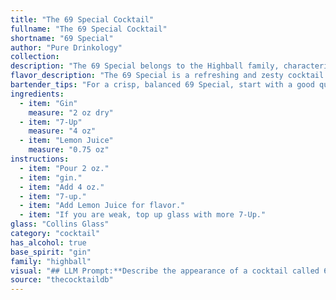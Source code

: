 ```yaml
---
title: "The 69 Special Cocktail"
fullname: "The 69 Special Cocktail"
shortname: "69 Special"
author: "Pure Drinkology"
collection:
description: "The 69 Special belongs to the Highball family, characterized by their tall, mixed-drink format. Its origins are likely rooted in the early 20th century, a time when gin-based cocktails were popular and 7-Up emerged as a popular soda. "
flavor_description: "The 69 Special is a refreshing and zesty cocktail. Gin's juniper notes shine through, balanced by the sweetness of 7-Up and the tartness of lemon juice. It's a light and crisp drink that's perfect for summer evenings. The combination creates a clean, slightly bitter finish with a hint of citrus, making it an approachable and enjoyable drink for gin enthusiasts and casual drinkers alike. "
bartender_tips: "For a crisp, balanced 69 Special, start with a good quality gin. Use fresh lemon juice, not bottled, and ensure it's well-chilled.  A light hand with the 7-Up is key - you want it to complement, not overpower.  Shake with ice, strain into a chilled coupe glass, and garnish with a lemon twist for an elegant touch. "
ingredients:
  - item: "Gin"
    measure: "2 oz dry"
  - item: "7-Up"
    measure: "4 oz"
  - item: "Lemon Juice"
    measure: "0.75 oz"
instructions:
  - item: "Pour 2 oz."
  - item: "gin."
  - item: "Add 4 oz."
  - item: "7-up."
  - item: "Add Lemon Juice for flavor."
  - item: "If you are weak, top up glass with more 7-Up."
glass: "Collins Glass"
category: "cocktail"
has_alcohol: true
base_spirit: "gin"
family: "highball"
visual: "## LLM Prompt:**Describe the appearance of a cocktail called 69 Special using the following information:*** **Ingredients:** Gin, 7-Up, Lemon Juice* **Assume:** The cocktail is served in a highball glass with ice.* **Focus on:**    * The color and clarity of the drink.    * The presence of any layers or separation.    * The texture and appearance of the ice.    * Any garnishes that might be included.    * The overall aesthetic appeal of the drink.**Example:**The 69 Special is a refreshing and visually appealing cocktail. It presents a vibrant, pale yellow hue due to the combination of gin and 7-Up, with a slight cloudiness from the lemon juice.  The drink is clear and free of any layers or separation, indicating that the ingredients have blended well.  A few large, clear ice cubes gently clink against the side of the glass, creating a soothing auditory experience. The glass is garnished with a twist of lemon peel, adding a subtle citrus aroma to the visual and olfactory senses.  Overall, the 69 Special presents a light and inviting appearance, promising a refreshing and enjoyable cocktail experience. "
source: "thecocktaildb"
---
```


